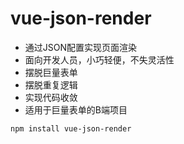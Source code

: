 # vue-json-render

- 通过JSON配置实现页面渲染
- 面向开发人员，小巧轻便，不失灵活性
- 摆脱巨量表单
- 摆脱重复逻辑
- 实现代码收敛
- 适用于巨量表单的B端项目

```
npm install vue-json-render
```
